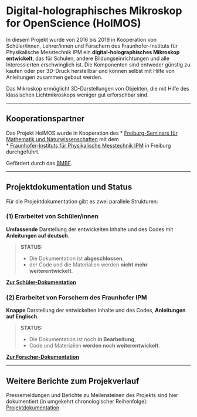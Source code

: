 # Digital-holographisches Mikroskop for OpenScience (HolMOS)

In diesem Projekt wurde von 2016 bis 2019 in Kooperation von Schüler/innen, Lehrer/innen und Forschern des Fraunhofer-Instituts für Physikalische Messtechnik IPM ein **digital-holographisches Mikroskop entwickelt**, das für Schulen, andere Bildungseinrichtungen und alle Interessierten erschwinglich ist. Die Komponenten sind entweder günstig zu kaufen oder per 3D-Druck herstellbar und können selbst mit Hilfe von Anleitungen zusammen gebaut werden. 

Das Mikroskop ermöglicht 3D-Darstellungen von Objekten, die mit Hilfe des klassischen Lichtmikroskops weniger gut erforschbar sind. 

----

## Kooperationspartner

Das Projekt HolMOS wurde in Kooperation des 
    * [Freiburg-Seminars für Mathematik und Naturwissenschaften](https://freiburg-seminar.de/stichwort/holmos/) mit dem     
    * [Fraunhofer-Instituts für Physikalische Messtechnik IPM](https://www.ipm.fraunhofer.de) in Freiburg durchgeführt. 
    
Gefördert durch das [BMBF](https://www.bmbf.de/).


----

##  Projektdokumentation und Status

Für die Projektdokumentation gibt es zwei parallele Strukturen: 

### (1) Erarbeitet von Schüler/innen

**Umfassende** Darstellung der entwickelten Inhalte und des Codes mit **Anleitungen auf deutsch**. 


> **STATUS:** 
> * Die Dokumentation ist **abgeschlossen**, 
> * der Code und die Materialien werden **nicht mehr weiterentwickelt**. 


**[Zur Schüler-Dokumentation](https://github.com/holmos-mikroskop/holmos/wiki)**


### (2) Erarbeitet von Forschern des Fraunhofer IPM

**Knappe** Darstellung der entwickelten Inhalte und des Codes, **Anleitungen auf Englisch**.

> **STATUS:** 
> * Die Dokumentation ist noch **in Bearbeitung**, 
> * Code und Materialien **werden noch weiterentwickelt**. 

**[Zur Forscher-Dokumentation](https://github.com/holmos-ipm)**

----

## Weitere Berichte zum Projekverlauf

Pressemeldungen und Berichte zu Meilensteinen des Projekts sind hier dokumentiert (in umgekehrt chronologischer Reihenfolge): [Projektdokumentation](https://freiburg-seminar.de/stichwort/holmos/)


